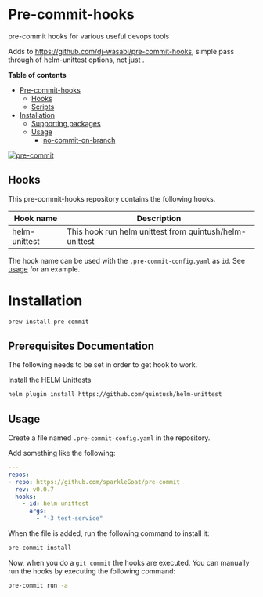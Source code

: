 # Pre-commit-hooks

pre-commit hooks for various useful devops tools

Adds to https://github.com/dj-wasabi/pre-commit-hooks, simple pass through of helm-unittest options, not just .

**Table of contents**
<!--TOC-->

- [Pre-commit-hooks](#pre-commit-hooks)
  - [Hooks](#hooks)
  - [Scripts](#scripts)
- [Installation](#installation)
  - [Supporting packages](#supporting-packages)
  - [Usage](#usage)
    - [no-commit-on-branch](#no-commit-on-branch)

<!--TOC-->

[![pre-commit](https://img.shields.io/badge/pre--commit-enabled-brightgreen?logo=pre-commit&logoColor=white)](https://github.com/sparkleGoat/pre-commit)

## Hooks

This pre-commit-hooks repository contains the following hooks.

| Hook name     | Description |
|---------------|------------|
|helm-unittest|This hook run helm unittest from quintush/helm-unittest|

The hook name can be used with the `.pre-commit-config.yaml` as `id`. See [usage](#usage) for an example.

# Installation

```sh
brew install pre-commit
```

## Prerequisites Documentation

The following needs to be set in order to get hook to work.

Install the HELM Unittests
```sh
helm plugin install https://github.com/quintush/helm-unittest
```

## Usage

Create a file named `.pre-commit-config.yaml` in the repository.

Add something like the following:

```yaml
---
repos:
- repo: https://github.com/sparkleGoat/pre-commit
  rev: v0.0.7
  hooks:
    - id: helm-unittest
      args:
        - "-3 test-service"
```

When the file is added, run the following command to install it:

```s
pre-commit install
```

Now, when you do a `git commit` the hooks are executed. You can manually run the hooks by executing the following command:

```sh
pre-commit run -a
```

